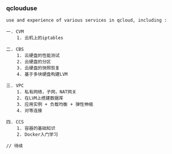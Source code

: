 ### qclouduse ###

    use and experience of various services in qcloud, including :

    一. CVM
        1. 云机上的iptables
    
    二. CBS
        1. 云硬盘的性能测试
        2. 云硬盘的分区
        3. 云硬盘的快照恢复
        4. 基于多块硬盘构建LVM
    
    三. VPC
        1. 私有网络，子网，NAT网关
        2. 在LVM上搭建数据库
        3. 应用实例 + 负载均衡 + 弹性伸缩
        4. 对等连接
    
    四. CCS
        1. 容器的基础知识
        2. Docker入门学习
    
    // 待续
